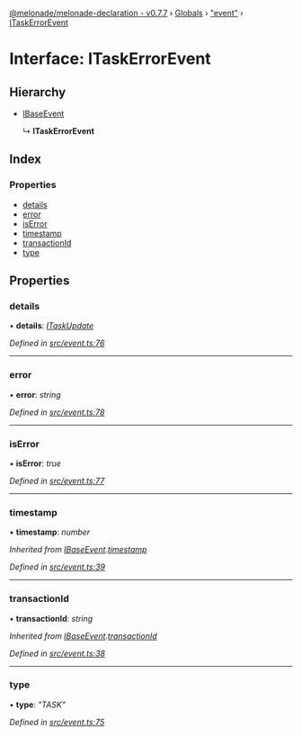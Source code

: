 [@melonade/melonade-declaration - v0.7.7](../README.md) › [Globals](../globals.md) › ["event"](../modules/_event_.md) › [ITaskErrorEvent](_event_.itaskerrorevent.md)

# Interface: ITaskErrorEvent

## Hierarchy

* [IBaseEvent](_event_.ibaseevent.md)

  ↳ **ITaskErrorEvent**

## Index

### Properties

* [details](_event_.itaskerrorevent.md#details)
* [error](_event_.itaskerrorevent.md#error)
* [isError](_event_.itaskerrorevent.md#iserror)
* [timestamp](_event_.itaskerrorevent.md#timestamp)
* [transactionId](_event_.itaskerrorevent.md#transactionid)
* [type](_event_.itaskerrorevent.md#type)

## Properties

###  details

• **details**: *[ITaskUpdate](_event_.itaskupdate.md)*

*Defined in [src/event.ts:76](https://github.com/devit-tel/melonade-declaration/blob/43597e6/src/event.ts#L76)*

___

###  error

• **error**: *string*

*Defined in [src/event.ts:78](https://github.com/devit-tel/melonade-declaration/blob/43597e6/src/event.ts#L78)*

___

###  isError

• **isError**: *true*

*Defined in [src/event.ts:77](https://github.com/devit-tel/melonade-declaration/blob/43597e6/src/event.ts#L77)*

___

###  timestamp

• **timestamp**: *number*

*Inherited from [IBaseEvent](_event_.ibaseevent.md).[timestamp](_event_.ibaseevent.md#timestamp)*

*Defined in [src/event.ts:39](https://github.com/devit-tel/melonade-declaration/blob/43597e6/src/event.ts#L39)*

___

###  transactionId

• **transactionId**: *string*

*Inherited from [IBaseEvent](_event_.ibaseevent.md).[transactionId](_event_.ibaseevent.md#transactionid)*

*Defined in [src/event.ts:38](https://github.com/devit-tel/melonade-declaration/blob/43597e6/src/event.ts#L38)*

___

###  type

• **type**: *"TASK"*

*Defined in [src/event.ts:75](https://github.com/devit-tel/melonade-declaration/blob/43597e6/src/event.ts#L75)*
